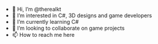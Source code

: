 - 👋 Hi, I’m @therealkt
- 👀 I’m interested in C#, 3D designs and game developers 
- 🌱 I’m currently learning C#
- 💞️ I’m looking to collaborate on game projects
- 📫 How to reach me here

<!---
therealkt/therealkt is a ✨ special ✨ repository because its `README.md` (this file) appears on your GitHub profile.
You can click the Preview link to take a look at your changes.
--->
